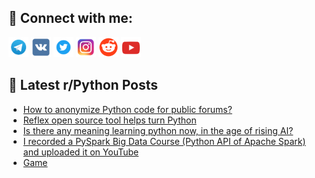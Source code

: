 ## 🔎 Connect with me:
[<img src="https://github.com/bullbesh/bullbesh/blob/main/images/Telegram.png" width="32" height="32" />](https://t.me/bullbesh)
[<img src="https://github.com/bullbesh/bullbesh/blob/main/images/VK.png" width="32" height="32" />](https://vk.com/bullbesh)
[<img src="https://github.com/bullbesh/bullbesh/blob/main/images/Twitter.png" width="32" height="32" />](https://twitter.com/bullbesh1)
[<img src="https://github.com/bullbesh/bullbesh/blob/main/images/Instagram.png" width="32" height="32" />](https://www.instagram.com/bullbesh)
[<img src="https://github.com/bullbesh/bullbesh/blob/main/images/Reddit.png" width="32" height="32" />](https://www.reddit.com/user/bullbesh)
[<img src="https://github.com/bullbesh/bullbesh/blob/main/images/YouTube.png" width="32" height="32" />](https://www.youtube.com/channel/UCtfjRs6uzgq5mfm8S06WTcg)

## 📕 Latest r/Python Posts
<!-- BLOG-POST-LIST:START -->
- [How to anonymize Python code for public forums?](https://www.reddit.com/r/Python/comments/15i0yoa/how_to_anonymize_python_code_for_public_forums/)
- [Reflex open source tool helps turn Python](https://www.reddit.com/r/Python/comments/15i0xfg/reflex_open_source_tool_helps_turn_python/)
- [Is there any meaning learning python now, in the age of rising AI?](https://www.reddit.com/r/Python/comments/15i0kdv/is_there_any_meaning_learning_python_now_in_the/)
- [I recorded a PySpark Big Data Course &lpar;Python API of Apache Spark&rpar; and uploaded it on YouTube](https://www.reddit.com/r/Python/comments/15hyra8/i_recorded_a_pyspark_big_data_course_python_api/)
- [Game](https://www.reddit.com/r/Python/comments/15hvoqq/game/)
<!-- BLOG-POST-LIST:END -->
